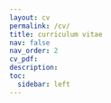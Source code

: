 ```yaml
---
layout: cv
permalink: /cv/
title: curriculum vitae
nav: false
nav_order: 2
cv_pdf:
description:
toc:
  sidebar: left
---
```

